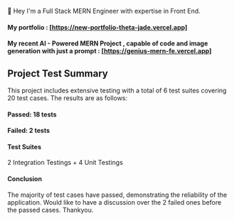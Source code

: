🚀 Hey I'm a Full Stack MERN Engineer with expertise in Front End.
#### My portfolio : [https://new-portfolio-theta-jade.vercel.app]
#### My recent AI - Powered MERN Project , capable of code and image generation with just a prompt : [https://genius-mern-fe.vercel.app]

## Project Test Summary
This project includes extensive testing with a total of 6 test suites covering 20 test cases. The results are as follows:

#### Passed: 18 tests
#### Failed: 2 tests

#### Test Suites
2 Integration Testings + 4 Unit Testings


#### Conclusion
The majority of test cases have passed, demonstrating the reliability of the application. Would like to have a discussion over the 2 failed ones before the passed cases.
Thankyou.
